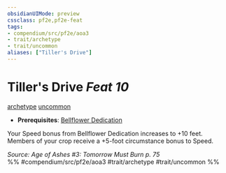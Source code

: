 ```yaml
---
obsidianUIMode: preview
cssclass: pf2e,pf2e-feat
tags:
- compendium/src/pf2e/aoa3
- trait/archetype
- trait/uncommon
aliases: ["Tiller's Drive"]
---
```

# Tiller's Drive  *Feat 10*  
[archetype](../../rules/traits/archetype.md)  [uncommon](../../rules/traits/uncommon.md)  

- **Prerequisites**: [Bellflower Dedication](bellflower-dedication-aoa3.md)

Your Speed bonus from Bellflower Dedication increases to +10 feet. Members of your crop receive a +5-foot circumstance bonus to Speed.

*Source: Age of Ashes #3: Tomorrow Must Burn p. 75*  
%% #compendium/src/pf2e/aoa3 #trait/archetype #trait/uncommon %%